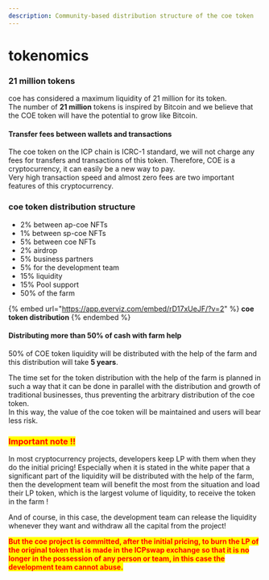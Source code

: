 ```yaml
---
description: Community-based distribution structure of the coe token
---
```


# tokenomics

### 21 million tokens

coe has considered a maximum liquidity of 21 million for its token.\
The number of **21 million** tokens is inspired by Bitcoin and we believe that the COE token will have the potential to grow like Bitcoin.

#### Transfer fees between wallets and transactions

The coe token on the ICP chain is ICRC-1 standard, we will not charge any fees for transfers and transactions of this token. Therefore, COE is a cryptocurrency, it can easily be a new way to pay.\
Very high transaction speed and almost zero fees are two important features of this cryptocurrency.

### coe token distribution structure

* 2% between ap-coe NFTs
* 1% between sp-coe NFTs
* 5% between coe NFTs
* 2% airdrop
* 5% business partners
* 5% for the development team
* 15% liquidity
* 15% Pool support
* 50% of the farm

{% embed url="https://app.everviz.com/embed/rD17xUeJF/?v=2" %}
**coe token distribution**
{% endembed %}

#### Distributing more than 50% of cash with farm help

50% of COE token liquidity will be distributed with the help of the farm and this distribution will take **5 years**.

The time set for the token distribution with the help of the farm is planned in such a way that it can be done in parallel with the distribution and growth of traditional businesses, thus preventing the arbitrary distribution of the coe token.\
In this way, the value of the coe token will be maintained and users will bear less risk.

### <mark style="color:red;">Important note !!</mark>

In most cryptocurrency projects, developers keep LP with them when they do the initial pricing! Especially when it is stated in the white paper that a significant part of the liquidity will be distributed with the help of the farm, then the development team will benefit the most from the situation and load their LP token, which is the largest volume of liquidity, to receive the token in the farm !

And of course, in this case, the development team can release the liquidity whenever they want and withdraw all the capital from the project!

<mark style="color:red;">**But the coe project is committed, after the initial pricing, to burn the LP of the original token that is made in the ICPswap exchange so that it is no longer in the possession of any person or team, in this case the development team cannot abuse.**</mark>
